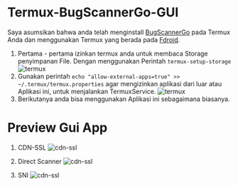 # Termux-BugScannerGo-GUI

Saya asumsikan bahwa anda telah menginstall [BugScannerGo](https://github.com/aztecrabbit/bugscanner-go/blob/master/README.md)
 pada Termux Anda dan menggunakan Termux yang berada pada [Fdroid](https://f-droid.org/en/packages/com.termux).
1. Pertama - pertama izinkan termux anda untuk membaca Storage penyimpanan File. Dengan menggunakan Perintah 
```termux-setup-storage```
![termux](https://github.com/QiubyZ/ffmpegGUI/blob/main/img.png)
2. Gunakan perintah 
```echo "allow-external-apps=true" >> ~/.termux/termux.properties```
agar mengizinkan aplikasi dari luar atau Aplikasi ini, untuk menjalankan TermuxService.
![termux](https://github.com/QiubyZ/ffmpegGUI/blob/main/img_1.png)
3. Berikutanya anda bisa menggunakan Aplikasi ini sebagaimana biasanya.

# Preview Gui App

1. CDN-SSL
![cdn-ssl](./bugscanner-go1.jpg)

2. Direct Scanner
![cdn-ssl](./bugscanner-go2.jpg)

3. SNI
![cdn-ssl](./bugscanner-go3.jpg)
